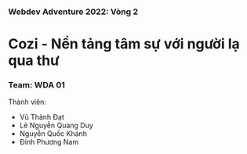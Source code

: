 ### Webdev Adventure 2022: Vòng 2
# Cozi - Nền tảng tâm sự với người lạ qua thư
### Team: WDA 01

Thành viên:
- Vũ Thành Đạt
- Lê Nguyễn Quang Duy
- Nguyễn Quốc Khánh
- Đinh Phương Nam